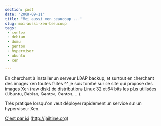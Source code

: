 ```yaml
---
section: post
date: "2008-09-11"
title: "Moi aussi xen beaucoup ..."
slug: moi-aussi-xen-beaucoup
tags:
 - centos
 - debian
 - domu
 - gentoo
 - hypervisor
 - ubuntu
 - xen

---
```


En cherchant à installer un serveur LDAP backup, et surtout en cherchant des images xen toutes faites ^^ je suis tombé sur ce site qui propose des images Xen (raw disk) de distributions Linux 32 et 64 bits les plus utilisées (Ubuntu, Debian, Gentoo, Centos, ...).

Très pratique lorsqu'on veut déployer rapidement un service sur un hyperviseur Xen.

[C'est par ici](http://jailtime.org) (http://jailtime.org)
